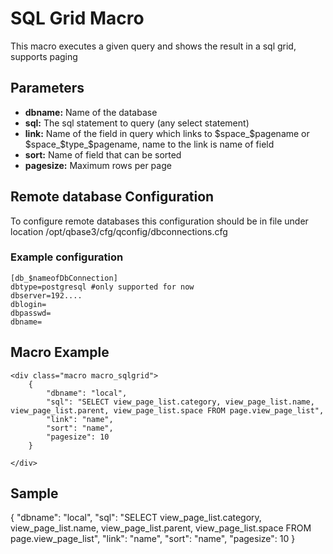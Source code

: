 # SQL Grid Macro

This macro executes a given query and shows the result in a sql grid, supports paging

## Parameters

* __dbname:__ Name of the database
* __sql:__ The sql statement to query (any select statement)
* __link:__ Name of the field in query which links to $space_$pagename or $space_$type_$pagename, name to the link is name of field
* __sort:__ Name of field that can be sorted
* __pagesize:__ Maximum rows per page

## Remote database Configuration

To configure remote databases this configuration should be in file under location /opt/qbase3/cfg/qconfig/dbconnections.cfg

### Example configuration

	[db_$nameofDbConnection]
	dbtype=postgresql #only supported for now
	dbserver=192....
	dblogin=
	dbpasswd=
	dbname=

## Macro Example

	<div class="macro macro_sqlgrid">
		{
			"dbname": "local",
			"sql": "SELECT view_page_list.category, view_page_list.name, view_page_list.parent, view_page_list.space FROM page.view_page_list",
			"link": "name",
			"sort": "name",
			"pagesize": 10
		}
	
	</div>

## Sample

<div class="macro macro_sqlgrid">
	{
		"dbname": "local",
		"sql": "SELECT view_page_list.category, view_page_list.name, view_page_list.parent, view_page_list.space FROM page.view_page_list",
		"link": "name",
		"sort": "name",
		"pagesize": 10
	}

</div>



